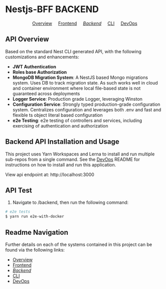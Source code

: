 # Nestjs-BFF BACKEND

<p align="center">
  <a href="../../README.md">Overview</a>
  &nbsp;&nbsp;&nbsp;
	<a href="../frontend/README.md">Frontend</a>
  &nbsp;&nbsp;&nbsp;
	<i><a href="README.md">Backend</a></i>
  &nbsp;&nbsp;&nbsp;
	<a href="../cli/README.md">CLI</a>
  &nbsp;&nbsp;&nbsp;
	<a href="../DEVOPS.md">DevOps</a>
</p>

## API Overview

Based on the standard Nest CLI generated API, with the following customizations and enhancements:

- **JWT Authentication**
- **Roles base Authorization**
- **MongoDB Migration System**: A NestJS based Mongo migrations system. Uses DB to track migration state. As such works well in cloud and container environment where local file-based state is not guaranteed across deployments
- **Logger Service**: Production grade Logger, leveraging Winston
- **Configuration Service**: Strongly typed production-grade configuration system. Centralizes configuration and leverages both .env and fast and flexible ts object literal based configuration
- **e2e Testing**: e2e testing of controllers and services, including exercising of authentication and authorization

## Backend API Installation and Usage

This project uses Yarn Workspaces and Lerna to install and run multiple sub-repos from a single command. See the <a href="../DEVOPS.md">DevOps</a> README for instructions on how to install and run this application.

View api endpoint at: http://localhost:3000

## API Test

1.  Navigate to /backend, then run the following command:

```bash
# e2e tests
$ yarn run e2e-with-docker
```

<!---
    Not avaialable yet:
    # unit tests
    $ yarn run test

    # test coverage
    $ yarn run test:cov
--->

## Readme Navigation

Further details on each of the systems contained in this project can be found via the following links:

- [Overview](../README.md)
- [Frontend](../frontend/README.md)
- _[Backend](README.md)_
- [CLI](../cli/README.md)
- [DevOps](../DEVOPS.md)
